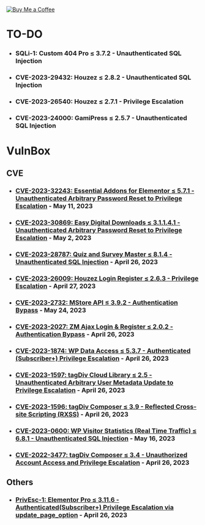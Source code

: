[![Buy Me a Coffee](https://www.buymeacoffee.com/assets/img/custom_images/orange_img.png)](https://www.buymeacoffee.com/truocphan)

# TO-DO
- ### SQLi-1: Custom 404 Pro ≤ 3.7.2 - Unauthenticated SQL Injection
- ### CVE-2023-29432: Houzez ≤ 2.8.2 - Unauthenticated SQL Injection
- ### CVE-2023-26540: Houzez ≤ 2.7.1 - Privilege Escalation
- ### CVE-2023-24000: GamiPress ≤ 2.5.7 - Unauthenticated SQL Injection

# VulnBox
## CVE
- ### [CVE-2023-32243: Essential Addons for Elementor ≤ 5.7.1 - Unauthenticated Arbitrary Password Reset to Privilege Escalation](https://github.com/truocphan/VulnBox/tree/main/Boxes/CVE-2023-32243) - May 11, 2023
- ### [CVE-2023-30869: Easy Digital Downloads ≤ 3.1.1.4.1 - Unauthenticated Arbitrary Password Reset to Privilege Escalation](https://github.com/truocphan/VulnBox/tree/main/Boxes/CVE-2023-30869) - May 2, 2023
- ### [CVE-2023-28787: Quiz and Survey Master ≤ 8.1.4 - Unauthenticated SQL Injection](https://github.com/truocphan/VulnBox/tree/main/Boxes/CVE-2023-28787) - April 26, 2023
- ### [CVE-2023-26009: Houzez Login Register ≤ 2.6.3 - Privilege Escalation](https://github.com/truocphan/VulnBox/tree/main/Boxes/CVE-2023-26009) - April 27, 2023
- ### [CVE-2023-2732: MStore API ≤ 3.9.2 - Authentication Bypass](https://github.com/truocphan/VulnBox/tree/main/Boxes/CVE-2023-2732) - May 24, 2023
- ### [CVE-2023-2027: ZM Ajax Login & Register ≤ 2.0.2 - Authentication Bypass](https://github.com/truocphan/VulnBox/tree/main/Boxes/CVE-2023-2027) - April 26, 2023
- ### [CVE-2023-1874: WP Data Access ≤ 5.3.7 - Authenticated (Subscriber+) Privilege Escalation](https://github.com/truocphan/VulnBox/tree/main/Boxes/CVE-2023-1874) - April 26, 2023
- ### [CVE-2023-1597: tagDiv Cloud Library ≤ 2.5 - Unauthenticated Arbitrary User Metadata Update to Privilege Escalation](https://github.com/truocphan/VulnBox/tree/main/Boxes/CVE-2023-1597) - April 26, 2023
- ### [CVE-2023-1596: tagDiv Composer ≤ 3.9 - Reflected Cross-site Scripting (RXSS)](https://github.com/truocphan/VulnBox/tree/main/Boxes/CVE-2023-1596) - April 26, 2023
- ### [CVE-2023-0600: WP Visitor Statistics (Real Time Traffic) ≤ 6.8.1 - Unauthenticated SQL Injection](https://github.com/truocphan/VulnBox/tree/main/Boxes/CVE-2023-0600) - May 16, 2023
- ### [CVE-2022-3477: tagDiv Composer ≤ 3.4 - Unauthorized Account Access and Privilege Escalation](https://github.com/truocphan/VulnBox/tree/main/Boxes/CVE-2022-3477) - April 26, 2023

## Others
- ### [PrivEsc-1: Elementor Pro ≤ 3.11.6 - Authenticated(Subscriber+) Privilege Escalation via update_page_option](https://github.com/truocphan/VulnBox/tree/main/Boxes/PrivEsc-1) - April 26, 2023
